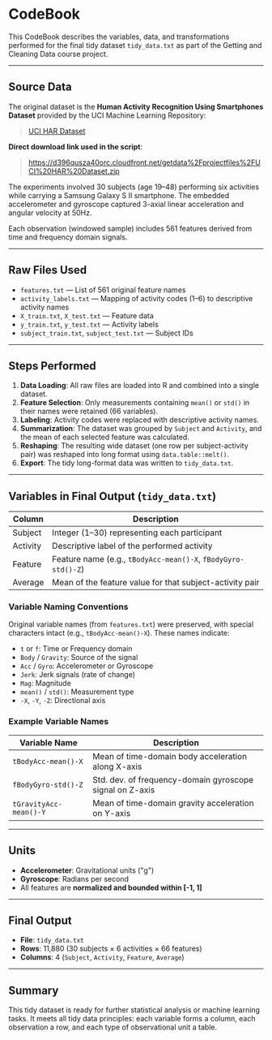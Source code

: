 # CodeBook

This CodeBook describes the variables, data, and transformations performed for the final tidy dataset `tidy_data.txt` as part of the Getting and Cleaning Data course project.

---

## Source Data

The original dataset is the **Human Activity Recognition Using Smartphones Dataset** provided by the UCI Machine Learning Repository:

> [UCI HAR Dataset](http://archive.ics.uci.edu/ml/datasets/Human+Activity+Recognition+Using+Smartphones)

**Direct download link used in the script**:
> https://d396qusza40orc.cloudfront.net/getdata%2Fprojectfiles%2FUCI%20HAR%20Dataset.zip

The experiments involved 30 subjects (age 19–48) performing six activities while carrying a Samsung Galaxy S II smartphone. The embedded accelerometer and gyroscope captured 3-axial linear acceleration and angular velocity at 50Hz.

Each observation (windowed sample) includes 561 features derived from time and frequency domain signals.

---

## Raw Files Used

- `features.txt` — List of 561 original feature names
- `activity_labels.txt` — Mapping of activity codes (1–6) to descriptive activity names
- `X_train.txt`, `X_test.txt` — Feature data
- `y_train.txt`, `y_test.txt` — Activity labels
- `subject_train.txt`, `subject_test.txt` — Subject IDs

---

## Steps Performed

1. **Data Loading**: All raw files are loaded into R and combined into a single dataset.
2. **Feature Selection**: Only measurements containing `mean()` or `std()` in their names were retained (66 variables).
3. **Labeling**: Activity codes were replaced with descriptive activity names.
4. **Summarization**: The dataset was grouped by `Subject` and `Activity`, and the mean of each selected feature was calculated.
5. **Reshaping**: The resulting wide dataset (one row per subject-activity pair) was reshaped into long format using `data.table::melt()`.
6. **Export**: The tidy long-format data was written to `tidy_data.txt`.

---

## Variables in Final Output (`tidy_data.txt`)

| Column    | Description                                                  |
|-----------|--------------------------------------------------------------|
| Subject   | Integer (1–30) representing each participant                 |
| Activity  | Descriptive label of the performed activity                  |
| Feature   | Feature name (e.g., `tBodyAcc-mean()-X`, `fBodyGyro-std()-Z`) |
| Average   | Mean of the feature value for that subject-activity pair     |

### Variable Naming Conventions

Original variable names (from `features.txt`) were preserved, with special characters intact (e.g., `tBodyAcc-mean()-X`). These names indicate:

- `t` or `f`: Time or Frequency domain
- `Body` / `Gravity`: Source of the signal
- `Acc` / `Gyro`: Accelerometer or Gyroscope
- `Jerk`: Jerk signals (rate of change)
- `Mag`: Magnitude
- `mean()` / `std()`: Measurement type
- `-X`, `-Y`, `-Z`: Directional axis

### Example Variable Names

| Variable Name          | Description                                               |
|------------------------|-----------------------------------------------------------|
| `tBodyAcc-mean()-X`    | Mean of time-domain body acceleration along X-axis        |
| `fBodyGyro-std()-Z`    | Std. dev. of frequency-domain gyroscope signal on Z-axis |
| `tGravityAcc-mean()-Y` | Mean of time-domain gravity acceleration on Y-axis        |

---

## Units

- **Accelerometer**: Gravitational units ("g")
- **Gyroscope**: Radians per second
- All features are **normalized and bounded within [-1, 1]**

---

## Final Output

- **File**: `tidy_data.txt`
- **Rows**: 11,880 (30 subjects × 6 activities × 66 features)
- **Columns**: 4 (`Subject`, `Activity`, `Feature`, `Average`)

---

## Summary

This tidy dataset is ready for further statistical analysis or machine learning tasks. It meets all tidy data principles: each variable forms a column, each observation a row, and each type of observational unit a table.

